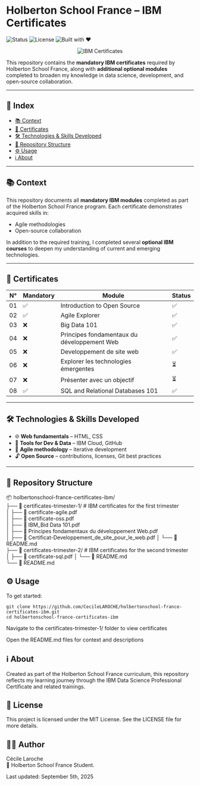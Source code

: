 # Holberton School France – IBM Certificates
  
![Status](https://img.shields.io/badge/status-active-brightgreen)
![License](https://img.shields.io/badge/license-MIT-blue)
![Built with ❤️](https://img.shields.io/badge/built%20with-%E2%9D%A4-red)
  
<p align="center"><img src="https://media1.giphy.com/media/v1.Y2lkPTc5MGI3NjExcjA1ZW5tbTdnNmNkOHo4dmRzM3BlMTRmcnVoaGU0d3RpNmdhNjdheSZlcD12MV9pbnRlcm5hbF9naWZfYnlfaWQmY3Q9Zw/E8xusSHsJGepz3UbtX/giphy.gif" alt="IBM Certificates" /></p>  
  
This repository contains the **mandatory IBM certificates** required by Holberton School France, along with **additional optional modules** completed to broaden my knowledge in data science, development, and open-source collaboration.  

---

## 🧾 Index
  
- [📚 Context](#-context)
- [📜 Certificates](#-certificates)
- [🛠️ Technologies & Skills Developed](#️-technologies--skills-developed)
- [📁 Repository Structure](#-repository-structure)
- [⚙️ Usage](#️-usage)
- [ℹ️ About](#ℹ️-about)

---

## 📚 Context
  
This repository documents all **mandatory IBM modules** completed as part of the Holberton School France program. Each certificate demonstrates acquired skills in:

- Agile methodologies  
- Open-source collaboration  

In addition to the required training, I completed several **optional IBM courses** to deepen my understanding of current and emerging technologies.

---

## 📜 Certificates
  
| N°  | Mandatory | Module                                            | Status |
|-----|-----------|---------------------------------------------------|--------|
| 01  | ✅         | Introduction to Open Source                      |   ✅   |
| 02  | ✅         | Agile Explorer                                   |   ✅   |
| 03  | ❌         | Big Data 101                                     |   ✅   |
| 04  | ❌         | Principes fondamentaux du développement Web      |   ✅   |
| 05  | ❌         | Developpement de site web                        |   ✅   |
| 06  | ❌         | Explorer les technologies émergentes             |   ⏳   |
| 07  | ❌         | Présenter avec un objectif                       |   ⏳   |
| 08  | ✅         | SQL and Relational Databases 101                 |   ✅   |


---

## 🛠️ Technologies & Skills Developed
  
- 🌐 **Web fundamentals** – HTML, CSS  
- 🔧 **Tools for Dev & Data** – IBM Cloud, GitHub  
- 🧠 **Agile methodology** – iterative development  
- 🔓 **Open Source** – contributions, licenses, Git best practices  

---

## 📁 Repository Structure
  
📦 holbertonschool-france-certificates-ibm/  
├── 📁 certificates-trimester-1/      # IBM certificates for the first trimester  
│   ├── 📄 certificate-agile.pdf  
│   ├── 📄 certificate-oss.pdf  
│   ├── 📄 IBM_Bid Data 101.pdf  
│   ├── 📄 Principes fondamentaux du développement Web.pdf  
│   ├── 📄 Certificat-Developpement_de_site_pour_le_web.pdf
│   └── 📄 README.md  
├── 📁 certificates-trimester-2/      # IBM certificates for the second trimester  
│   ├── 📄 certificate-sql.pdf
│   └── 📄 README.md  
└── 📄 README.md  

## ⚙️ Usage
  
To get started:

```text
git clone https://github.com/CecileLAROCHE/holbertonschool-france-certificates-ibm.git  
cd holbertonschool-france-certificates-ibm  
```

Navigate to the certificates-trimester-1/ folder to view certificates
  
Open the README.md files for context and descriptions
  
## ℹ️ About  
  
Created as part of the Holberton School France curriculum, this repository reflects my learning journey through the IBM Data Science Professional Certificate and related trainings.  

## 🧾 License  
  
This project is licensed under the MIT License.
See the LICENSE file for more details.  

## 🙋‍♀️ Author  
  
Cécile Laroche  
💼 Holberton School France Student.  
  
Last updated: September 5th, 2025  
  